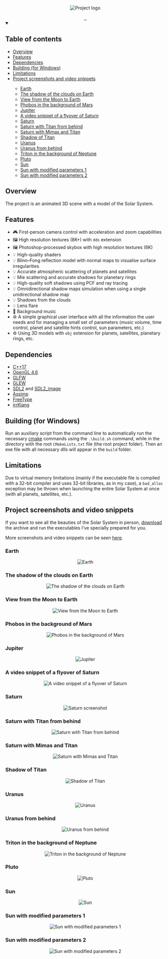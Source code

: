 <p align="center">
    <img src="doc/Project_Logo.jpg" alt="Project logo"/>
</p>

<div align="center">
  <a href="https://vk.com/glebchanskyy">
    <img src="https://img.shields.io/badge/ВКонтакте-0077B5?style=for-the-badge&logo=VK&logoColor=white" alt="">
  </a>

  <a href="https://www.instagram.com/glebchansky__">
    <img src="https://img.shields.io/badge/Instagram-E4405F?style=for-the-badge&logo=Instagram&logoColor=white" alt="">
  </a>

  <a href="https://github.com/GlebchanskyGit/SolarSystem-3D/blob/main/LICENSE.md">
    <img src="https://img.shields.io/github/license/GlebchanskyGit/SolarSystem-3D?color=%233da638&style=for-the-badge" alt="">
  </a>
</div>

<details open="open">
  <summary><h2>Table of contents</h2></summary>
  <ul>
    <li><a href="#overview">Overview</a></li>
    <li><a href="#features">Features</a></li>
    <li><a href="#dependencies">Dependencies</a></li>
    <li><a href="#building-windows">Building (for Windows)</a></li>
    <li><a href="#limitations">Limitations</a></li>
    <li><a href="#screenshots-and-videos">Project screenshots and video snippets</a></li>
      <ul>
      <li><a href="#earth">Earth</a></li>
      <li><a href="#earth-clouds-shadow">The shadow of the clouds on Earth</a></li>
      <li><a href="#view-from-moon-to-earth">View from the Moon to Earth</a></li>
      <li><a href="#phobos-background-mars">Phobos in the background of Mars</a></li>
      <li><a href="#jupiter">Jupiter</a></li>
      <li><a href="#saturn-flyover-video">A video snippet of a flyover of Saturn</a></li>
      <li><a href="#saturn">Saturn</a></li>
      <li><a href="#saturn-with-titan-from-behind">Saturn with Titan from behind</a></li>
      <li><a href="#saturn-with-mimas-and-titan">Saturn with Mimas and Titan</a></li>
      <li><a href="#shadow-of-titan">Shadow of Titan</a></li>
      <li><a href="#uranus">Uranus</a></li>
      <li><a href="#uranus-from-behind">Uranus from behind</a></li>
      <li><a href="#triton-background-neptune">Triton in the background of Neptune</a></li>
      <li><a href="#pluto">Pluto</a></li>
      <li><a href="#sun">Sun</a></li>
      <li><a href="#sun-modified-1">Sun with modified parameters 1</a></li>
      <li><a href="#sun-modified-2">Sun with modified parameters 2</a></li>
      </ul>
  </ul>
</details>

<h2 id="overview">Overview</h2>

The project is an animated 3D scene with a model of the Solar System.

<h2 id="features">Features</h2>

- 🎮 First-person camera control with acceleration and zoom capabilities
- 🖼️ High resolution textures (8K+) with `dds` extension
- 🖼️ Photoshop-processed skybox with high resolution textures (6K)
- 💡 High-quality shaders
- 💡 Blinn–Fong reflection model with normal maps to visualise surface irregularities
- 💡 Accurate atmospheric scattering of planets and satellites
- 💡 Mie scattering and accurate shadows for planetary rings
- 💡 High-quality soft shadows using PCF and ray tracing
- 💡 Omnidirectional shadow maps simulation when using a single unidirectional shadow map
- 💡 Shadows from the clouds
- 💡 Lens flare
- 🎵 Background music
- ⚙️ A simple graphical user interface with all the information the user needs and for
  managing a small set of parameters (music volume, time control, planet and satellite hints
  control, sun parameters, etc.)
- ⚙️ Using 3D models with `obj` extension for planets, satellites, planetary rings, etc.

<h2 id="dependencies">Dependencies</h2>

- [C++17](https://en.cppreference.com/w/cpp/17)
- [OpenGL 4.6](https://www.khronos.org/registry/OpenGL/specs/gl/glspec46.core.pdf)
- [GLFW](https://github.com/glfw/glfw)
- [GLEW](https://github.com/nigels-com/glew)
- [SDL2](https://www.libsdl.org/download-2.0.php) and [SDL2_image](https://www.libsdl.org/projects/SDL_image/)
- [Assimp](https://github.com/assimp/assimp)
- [FreeType](https://gitlab.freedesktop.org/freetype/freetype)
- [irrKlang](https://www.ambiera.com/irrklang/)

<h2 id="building-windows">Building (for Windows)</h2>

Run an auxiliary script from the command line to automatically run the necessary [cmake](https://cmake.org/install/)
commands using the `.\build.sh` command, while in the directory with the root `CMakeLists.txt` file 
(the root project folder). Then an exe file with all necessary dlls will appear in the `build` folder.

<h2 id="limitations">Limitations</h2>

Due to virtual memory limitations (mainly if the executable file is compiled with a 32-bit 
compiler and uses 32-bit libraries, as in my case), a `bad_alloc` exception may be thrown when 
launching the entire Solar System at once (with all planets, satellites, etc.).

<h2 id="screenshots-and-videos">Project screenshots and video snippets</h2>

If you want to see all the beauties of the Solar System in person,
[download](https://github.com/GlebchanskyGit/SolarSystem-3D/releases) the archive and run the 
executables I've specially prepared for you.

More screenshots and video snippets can be seen [here](https://ibb.co/album/8Y7GLh?sort=date_asc&page=1).

<h3 id="earth">Earth</h3>
<p align="center">
    <img src="doc/screenshots/Earth4.jpg" alt="Earth"/>
</p>

<h3 id="earth-clouds-shadow">The shadow of the clouds on Earth</h3>
<p align="center">
    <img src="doc/screenshots/Earth_CloudsShadow.jpg" alt="The shadow of the clouds on Earth"/>
</p>

<h3 id="view-from-moon-to-earth">View from the Moon to Earth</h3>
<p align="center">
    <img src="doc/screenshots/Earth_MoonEarthBack.jpg" alt="View from the Moon to Earth"/>
</p>

<h3 id="phobos-background-mars">Phobos in the background of Mars</h3>
<p align="center">
    <img src="doc/screenshots/Mars2_PhobosMars.jpg" alt="Phobos in the background of Mars"/>
</p>

<h3 id="jupiter">Jupiter</h3>
<p align="center">
    <img src="doc/screenshots/Jupiter.jpg" alt="Jupiter"/>
</p>

<h3 id="saturn-flyover-video">A video snippet of a flyover of Saturn</h3>
<p align="center">
    <img src="doc/gifs/FlyoverOfSaturn.gif" alt="A video snippet of a flyover of Saturn"/>
</p>

<h3 id="saturn">Saturn</h3>
<p align="center">   
    <img src="doc/screenshots/Saturn_LeftSide2.jpg" alt="Saturn screenshot"/>
</p>

<h3 id="saturn-with-titan-from-behind">Saturn with Titan from behind</h3>
<p align="center">   
    <img src="doc/screenshots/Saturn_Back_Titan.jpg" alt="Saturn with Titan from behind"/>
</p>

<h3 id="saturn-with-mimas-and-titan">Saturn with Mimas and Titan</h3>
<p align="center">   
    <img src="doc/screenshots/Saturn_MimasTitan.jpg" alt="Saturn with Mimas and Titan"/>
</p>

<h3 id="shadow-of-titan">Shadow of Titan</h3>
<p align="center">   
    <img src="doc/screenshots/Saturn_TitanShadow2.jpg" alt="Shadow of Titan"/>
</p>

<h3 id="uranus">Uranus</h3>
<p align="center">   
    <img src="doc/screenshots/Uranus.jpg" alt="Uranus"/>
</p>

<h3 id="uranus-from-behind">Uranus from behind</h3>
<p align="center">   
    <img src="doc/screenshots/Uranus_Back.jpg" alt="Uranus from behind"/>
</p>

<h3 id="triton-background-neptune">Triton in the background of Neptune</h3>
<p align="center">
    <img src="doc/screenshots/Neptune_TritonNeptune2.jpg" alt="Triton in the background of Neptune"/>
</p>

<h3 id="pluto">Pluto</h3>
<p align="center">
    <img src="doc/screenshots/Pluto.jpg" alt="Pluto"/>
</p>

<h3 id="sun">Sun</h3>
<p align="center">
    <img src="doc/screenshots/Sun2.jpg" alt="Sun"/>
</p>

<h3 id="sun-modified-1">Sun with modified parameters 1</h3>
<p align="center">
    <img src="doc/screenshots/Modified_Sun1.jpg" alt="Sun with modified parameters 1"/>
</p>

<h3 id="sun-modified-2">Sun with modified parameters 2</h3>
<p align="center">
    <img src="doc/screenshots/Modified_Sun2.jpg" alt="Sun with modified parameters 2"/>
</p>